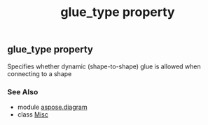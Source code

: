 ﻿---
title: glue_type property
second_title: Aspose.Diagram for Python via .NET API References
description: 
type: docs
weight: 90
url: /python-net/aspose.diagram/misc/glue_type/
is_root: false
---

## glue_type property


Specifies whether dynamic (shape-to-shape) glue is allowed when connecting to a shape

### See Also
* module [aspose.diagram](../../)
* class [Misc](/diagram/python-net/aspose.diagram/misc)

